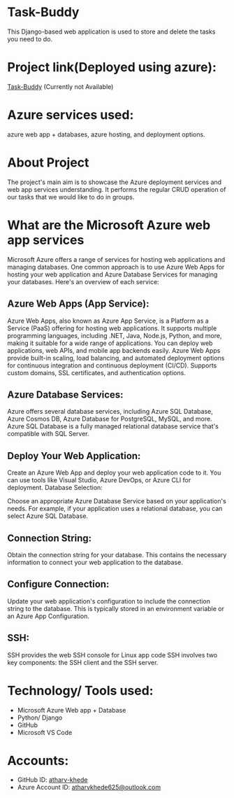 # Task-Buddy
This Django-based web application is used to store and delete the tasks you need to do.

# Project link(Deployed using azure):
[Task-Buddy](https://yourtaskbuddy.azurewebsites.net) (Currently not Available)

# Azure services used:
azure web app + databases, azure hosting, and deployment options.

# About Project 
The project's main aim is to showcase the Azure deployment services and web app services understanding. It performs the regular CRUD operation of our tasks that we would like to do in groups.

# What are the Microsoft Azure web app services
Microsoft Azure offers a range of services for hosting web applications and managing databases. One common approach is to use Azure Web Apps for hosting your web application and Azure Database Services for managing your databases. Here's an overview of each service:

 ## Azure Web Apps (App Service):
Azure Web Apps, also known as Azure App Service, is a Platform as a Service (PaaS) offering for hosting web applications.
It supports multiple programming languages, including .NET, Java, Node.js, Python, and more, making it suitable for a wide range of applications.
You can deploy web applications, web APIs, and mobile app backends easily.
Azure Web Apps provide built-in scaling, load balancing, and automated deployment options for continuous integration and continuous deployment (CI/CD).
Supports custom domains, SSL certificates, and authentication options.

## Azure Database Services:
Azure offers several database services, including Azure SQL Database, Azure Cosmos DB, Azure Database for PostgreSQL, MySQL, and more.
Azure SQL Database is a fully managed relational database service that's compatible with SQL Server.

## Deploy Your Web Application:
Create an Azure Web App and deploy your web application code to it. You can use tools like Visual Studio, Azure DevOps, or Azure CLI for deployment.
Database Selection:

Choose an appropriate Azure Database Service based on your application's needs. For example, if your application uses a relational database, you can select Azure SQL Database.

## Connection String:
Obtain the connection string for your database. This contains the necessary information to connect your web application to the database.

## Configure Connection:
Update your web application's configuration to include the connection string to the database. This is typically stored in an environment variable or an Azure App Configuration.

## SSH: 
SSH provides the web SSH console for Linux app code SSH involves two key components: the SSH client and the SSH server.

# Technology/ Tools used:
* Microsoft Azure Web app + Database
* Python/ Django
* GitHub
* Microsoft VS Code

# Accounts:
* GitHub ID: [atharv-khede](https://github.com/atharv-khede)
* Azure Account ID: atharvkhede625@outlook.com 
